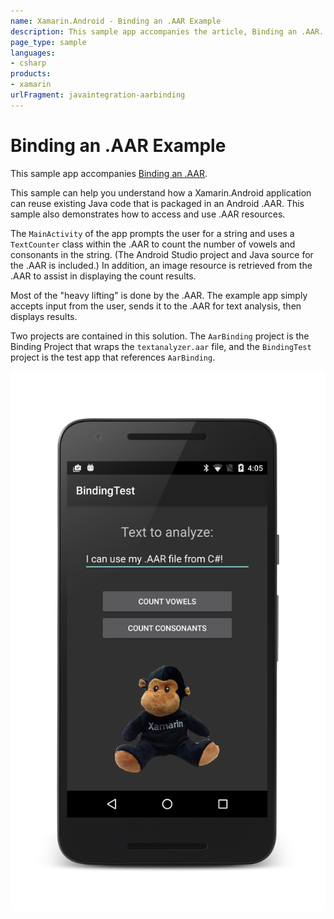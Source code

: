 ```yaml
---
name: Xamarin.Android - Binding an .AAR Example
description: This sample app accompanies the article, Binding an .AAR. This sample can help you understand how a Xamarin.Android application can reuse existing...
page_type: sample
languages:
- csharp
products:
- xamarin
urlFragment: javaintegration-aarbinding
---
```

# Binding an .AAR Example

This sample app accompanies
[Binding an .AAR](https://docs.microsoft.com/en-us/xamarin/android/platform/binding-java-library/binding-an-aar).

This sample can help you understand how a Xamarin.Android application
can reuse existing Java code that is packaged in an Android .AAR. This
sample also demonstrates how to access and use .AAR resources.

The `MainActivity` of the app prompts the user for a string and uses a
`TextCounter` class within the .AAR to count the number of vowels and
consonants in the string. (The Android Studio project and Java source
for the .AAR is included.) In addition, an image resource is retrieved
from the .AAR to assist in displaying the count results.

Most of the "heavy lifting" is done by the .AAR. The example app simply
accepts input from the user, sends it to the .AAR for text analysis,
then displays results.

Two projects are contained in this solution. The `AarBinding` project
is the Binding Project that wraps the `textanalyzer.aar` file, and the
`BindingTest` project is the test app that references `AarBinding`.

![Binding an .AAR Example  application screenshot](Screenshots/initial-screen.png "Binding an .AAR Example  application screenshot")
